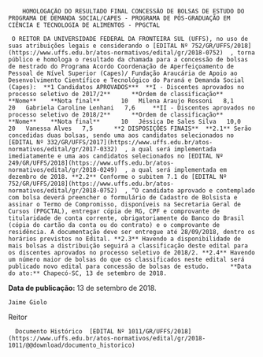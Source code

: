         HOMOLOGAÇÃO DO RESULTADO FINAL CONCESSÃO DE BOLSAS DE ESTUDO DO PROGRAMA DE DEMANDA SOCIAL/CAPES - PROGRAMA DE PÓS-GRADUAÇÃO EM CIÊNCIA E TECNOLOGIA DE ALIMENTOS - PPGCTAL  

     O REITOR DA UNIVERSIDADE FEDERAL DA FRONTEIRA SUL (UFFS), no uso de suas atribuições legais e considerando o [EDITAL Nº 752/GR/UFFS/2018](https://www.uffs.edu.br/atos-normativos/edital/gr/2018-0752)  , torna público e homologa o resultado da chamada para a concessão de bolsas de mestrado do Programa Acordo Coordenação de Aperfeiçoamento de Pessoal de Nível Superior (Capes)/ Fundação Araucária de Apoio ao Desenvolvimento Científico e Tecnológico do Paraná e Demanda Social (Capes):  **1 Candidatos APROVADOS***  **I - Discentes aprovados no processo seletivo de 2017/2**      **Ordem de classificação**    **Nome**    **Nota final**      10   Milena Araujo Rossoni   8,1     20   Gabriela Caroline Lenhani   7,6     **II - Discentes aprovados no processo seletivo de 2018/2**      **Ordem de classificação**    **Nome**    **Nota final**      10   Jéssica De Sales Silva   10,0     20   Vanessa Alves   7,5      **2 DISPOSIÇÕES FINAIS**  **2.1** Serão concedidas duas bolsas, sendo uma aos candidatos selecionados no [EDITAL Nº 332/GR/UFFS/2017](https://www.uffs.edu.br/atos-normativos/edital/gr/2017-0332)  , a qual será implementada imediatamente e uma aos candidatos selecionados no [EDITAL Nº 249/GR/UFFS/2018](https://www.uffs.edu.br/atos-normativos/edital/gr/2018-0249)  , a qual será implementada em dezembro de 2018. **2.2** Conforme o subitem 7.1 do [EDITAL Nº 752/GR/UFFS/2018](https://www.uffs.edu.br/atos-normativos/edital/gr/2018-0752)  , “O candidato aprovado e contemplado com bolsa deverá preencher o formulário de Cadastro de Bolsista e assinar o Termo de Compromisso, disponíveis na Secretaria Geral de Cursos (PPGCTAL), entregar cópia de RG, CPF e comprovante de titularidade de conta corrente, obrigatoriamente do Banco do Brasil (cópia do cartão da conta ou do contrato) e o comprovante de residência. A documentação deve ser entregue até 28/09/2018, dentro os horários previstos no Edital. **2.3** Havendo a disponibilidade de mais bolsas a distribuição seguirá a classificação deste edital para os discentes aprovados no processo seletivo de 2018/2. **2.4** Havendo um número maior de bolsas do que os classificados neste edital será publicado novo edital para concessão de bolsas de estudo.      **Data do ato:** Chapecó-SC, 13 de setembro de 2018.   
 **Data de publicação:**  13 de setembro de 2018. 

    Jaime Giolo   
 Reitor 

      Documento Histórico  [EDITAL Nº 1011/GR/UFFS/2018](https://www.uffs.edu.br/atos-normativos/edital/gr/2018-1011/@@download/documento_historico)     
      